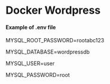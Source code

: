 # Docker Wordpress

#### Example of .env file

MYSQL_ROOT_PASSWORD=rootabc123

MYSQL_DATABASE=wordpressdb

MYSQL_USER=user

MYSQL_PASSWORD=root
